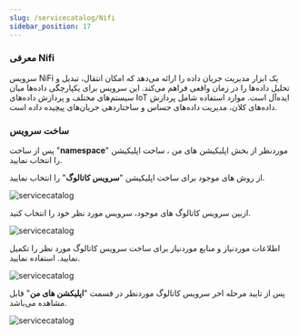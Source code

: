```yaml
---
slug: /servicecatalog/Nifi
sidebar_position: 17
---
```


### معرفی Nifi
سرویس NiFi یک ابزار مدیریت جریان داده را ارائه می‌دهد که امکان انتقال، تبدیل و تحلیل داده‌ها را در زمان واقعی فراهم می‌کند. این سرویس برای یکپارچگی داده‌ها میان سیستم‌های مختلف و پردازش داده‌های IoT ایده‌آل است. موارد استفاده شامل پردازش داده‌های کلان، مدیریت داده‌های حساس و ساختاردهی جریان‌های پیچیده داده است.


### ساخت سرویس
پس از ساخت "**namespace**" موردنظر از بخش اپلیکیشن های من ، ساخت اپلیکیشن را انتخاب نمایید.

از روش های موجود برای ساخت اپلیکیشن "**سرویس کاتالوگ**" را انتخاب نمایید.

![servicecatalog](/img/servicecatalog/servicecatalog00.png)

ازبین سرویس کاتالوگ های موجود، سرویس مورد نظر خود را انتخاب کنید.

![servicecatalog](/img/servicecatalog/servicecatalog000.png)

اطلاعات موردنیاز و منابع موردنیاز برای ساخت سرویس کاتالوگ مورد نظر را تکمیل نمایید.
 استفاده نمایید.
 

![servicecatalog](/img/servicecatalog/servicecatalog37.png)

 پس از تایید مرحله اخر سرویس کاتالوگ موردنظر در قسمت "**اپلیکشن های من**" قابل مشاهده می‌باشد.
 
 ![servicecatalog](/img/servicecatalog/servicecatalog38.png)

